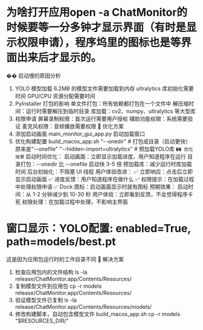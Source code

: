 # 为啥打开应用open -a ChatMonitor的时候要等一分多钟才显示界面（有时是显示权限申请），程序坞里的图标也是等界面出来后才显示的。
�� 启动慢的原因分析
1. YOLO 模型加载
6.2MB 的模型文件需要加载到内存
ultralytics 库初始化需要时间
GPU/CPU 资源分配需要时间
2. PyInstaller 打包的影响
单文件打包：所有依赖都打包在一个文件中
解压缩时间：运行时需要解压到临时目录
库加载：cv2、numpy、ultralytics 等大型库
3. 权限申请
屏幕录制权限：首次运行需要用户授权
辅助功能权限：系统需要验证
麦克风权限：音频播放需要权限
🔧 优化方案
1. 添加启动画面
main_monitor_gui_app.py 启动加载窗口
2. 优化构建配置
build_macos_app.sh
"--onedir"                     # 打包成目录（启动更快） 原来是"--onefile"
"--hidden-import=ultralytics"         # 预加载YOLO库
`�� 优化效果`
启动时间优化：
启动画面：立即显示加载进度，用户知道程序在运行
目录打包：--onedir 比 --onefile 启动快 3-5 倍
预加载库：减少运行时库加载时间
后台初始化：不阻塞 UI 线程
用户体验改进：
✅ 立即响应：点击后立即显示启动画面
✅ 进度反馈：用户知道程序在做什么
✅ 权限提示：在加载过程中处理权限申请
✅ Dock 图标：启动画面显示时就有图标
预期效果：
启动时间：从 1-2 分钟减少到 10-30 秒
用户体验：立即看到反馈，不会觉得程序卡死
权限处理：在加载过程中处理，不影响主界面


# 窗口显示：YOLO配置: enabled=True, path=models/best.pt
这是因为应用包运行时的工作目录不同
🔧 解决方案
1. 检查应用包内的文件结构
ls -la release/ChatMonitor.app/Contents/Resources/
2. 复制模型文件到应用包
cp -r models release/ChatMonitor.app/Contents/Resources/
3. 验证模型文件已复制
ls -la release/ChatMonitor.app/Contents/Resources/models/
4. 修改构建脚本，自动包含模型文件 build_macos_app.sh
cp -r models "$RESOURCES_DIR/"
